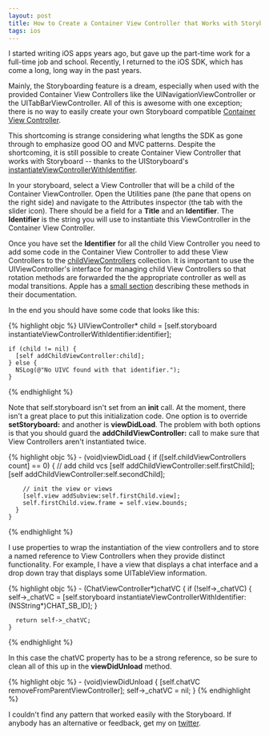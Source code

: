 ```yaml
---
layout: post
title: How to Create a Container View Controller that Works with Storyboard
tags: ios
---
```

I started writing iOS apps years ago, but gave up the part-time work for a full-time job and school. Recently, I returned to the iOS SDK, which has come a long, long way in the past years. 

Mainly, the Storyboarding feature is a dream, especially when used with the provided Container View Controllers like the UINavigationViewController or the UITabBarViewController. All of this is awesome with one exception; there is no way to easily create your own Storyboard compatible [Container View Controller](http://developer.apple.com/library/ios/#featuredarticles/ViewControllerPGforiPhoneOS/AboutViewControllers/AboutViewControllers.html#//apple_ref/doc/uid/TP40007457-CH112-SW17).

This shortcoming is strange considering what lengths the SDK as gone through to emphasize good OO and MVC patterns. Despite the shortcoming, it is still possible to create Container View Controller that works with Storyboard -- thanks to the UIStoryboard's [instantiateViewControllerWithIdentifier](http://developer.apple.com/library/ios/documentation/UIKit/Reference/UIStoryboard_Class/Reference/Reference.html#//apple_ref/occ/instm/UIStoryboard/instantiateViewControllerWithIdentifier:).

In your storyboard, select a View Controller that will be a child of the Container ViewController. Open the Utilities pane (the pane that opens on the right side) and navigate to the Attributes inspector (the tab with the slider icon). There should be a field for a **Title** and an **Identifier**. The **Identifier** is the string you will use to instantiate this ViewController in the Container View Controller.

Once you have set the **Identifier** for all the child View Controller you need to add some code in the Container View Controller to add these View Controllers to the [childViewControllers]() collection. It is important to use the UIViewController's interface for managing child View Controllers so that rotation methods are forwarded the the appropriate controller as well as modal transitions. Apple has a [small section](http://developer.apple.com/library/ios/documentation/UIKit/Reference/UIViewController_Class/Reference/Reference.html#//apple_ref/doc/uid/TP40006926-CH3-SW81) describing these methods in their documentation.

In the end you should have some code that looks like this:

{% highlight objc %}
    UIViewController* child = [self.storyboard instantiateViewControllerWithIdentifier:identifier];
  
    if (child != nil) {
      [self addChildViewController:child];
    } else {
      NSLog(@"No UIVC found with that identifier.");
    }
{% endhighlight %}

Note that self.storyboard isn't set from an **init** call. At the moment, there isn't a great place to put this initialization code. One option is to override **setStoryboard:** and another is **viewDidLoad**. The problem with both options is that you should guard the **addChildViewController:** call to make sure that View Controllers aren't instantiated twice.

{% highlight objc %}
    - (void)viewDidLoad {
      if ([self.childViewControllers count] == 0) {
        // add child vcs
        [self addChildViewController:self.firstChild];
        [self addChildViewController:self.secondChild];
      
        // init the view or views
        [self.view addSubview:self.firstChild.view];
        self.firstChild.view.frame = self.view.bounds;
      }
    }
{% endhighlight %}

I use properties to wrap the instantiation of the view controllers and to store a named reference to View Controllers when they provide distinct functionality. For example, I have a view that displays a chat interface and a drop down tray that displays some UITableView information.

{% highlight objc %}
    - (ChatViewController*)chatVC {
      if (!self->_chatVC) {
        self->_chatVC = [self.storyboard instantiateViewControllerWithIdentifier:(NSString*)CHAT_SB_ID];
      }
    
      return self->_chatVC;
    }
{% endhighlight %}
  
In this case the chatVC property has to be a strong reference, so be sure to clean all of this up in the **viewDidUnload** method.

{% highlight objc %}
    - (void)viewDidUnload {
      [self.chatVC removeFromParentViewController];
      self->_chatVC = nil;
    }
{% endhighlight %}

I couldn't find any pattern that worked easily with the Storyboard. If anybody has an alternative or feedback, get my on [twitter](http://www.twitter.com/squinlan).